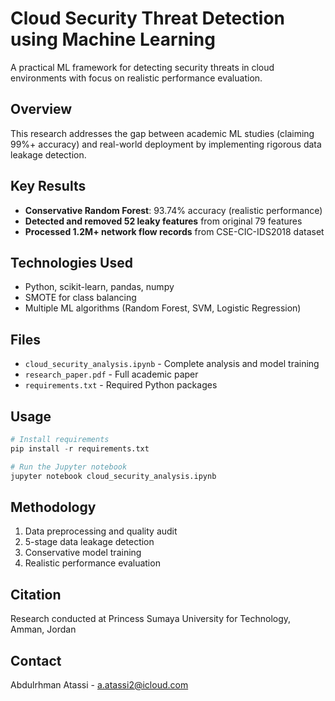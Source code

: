 # Cloud Security Threat Detection using Machine Learning

A practical ML framework for detecting security threats in cloud environments with focus on realistic performance evaluation.

## Overview
This research addresses the gap between academic ML studies (claiming 99%+ accuracy) and real-world deployment by implementing rigorous data leakage detection.

## Key Results
- **Conservative Random Forest**: 93.74% accuracy (realistic performance)
- **Detected and removed 52 leaky features** from original 79 features
- **Processed 1.2M+ network flow records** from CSE-CIC-IDS2018 dataset

## Technologies Used
- Python, scikit-learn, pandas, numpy
- SMOTE for class balancing
- Multiple ML algorithms (Random Forest, SVM, Logistic Regression)

## Files
- `cloud_security_analysis.ipynb` - Complete analysis and model training
- `research_paper.pdf` - Full academic paper
- `requirements.txt` - Required Python packages

## Usage
```python
# Install requirements
pip install -r requirements.txt

# Run the Jupyter notebook
jupyter notebook cloud_security_analysis.ipynb
```

## Methodology
1. Data preprocessing and quality audit
2. 5-stage data leakage detection
3. Conservative model training
4. Realistic performance evaluation

## Citation
Research conducted at Princess Sumaya University for Technology, Amman, Jordan

## Contact
Abdulrhman Atassi - a.atassi2@icloud.com
